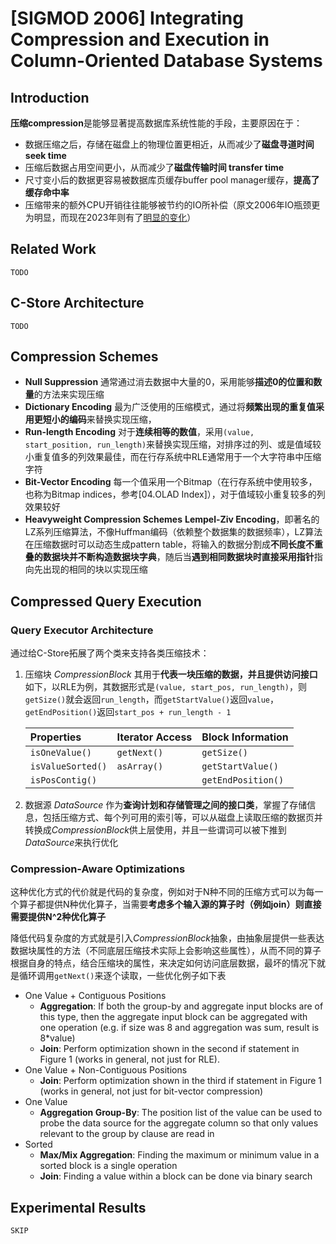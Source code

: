 # [SIGMOD 2006] Integrating Compression and Execution in Column-Oriented Database Systems

## Introduction

**压缩compression**是能够显著提高数据库系统性能的手段，主要原因在于：

- 数据压缩之后，存储在磁盘上的物理位置更相近，从而减少了**磁盘寻道时间 seek time**
- 压缩后数据占用空间更小，从而减少了**磁盘传输时间 transfer time**
- 尺寸变小后的数据更容易被数据库页缓存buffer pool manager缓存，**提高了缓存命中率**
- 压缩带来的额外CPU开销往往能够被节约的IO所补偿（原文2006年IO瓶颈更为明显，而现在2023年则有了[明显的变化](https://github.com/JasonYuchen/notes/blob/master/seastar/Introduction.md#shared-nothing-design)）

## Related Work

`TODO`

## C-Store Architecture

`TODO`

## Compression Schemes

- **Null Suppression**
  通常通过消去数据中大量的0，采用能够**描述0的位置和数量**的方法来实现压缩
- **Dictionary Encoding**
  最为广泛使用的压缩模式，通过将**频繁出现的重复值采用更短小的编码**来替换实现压缩，
- **Run-length Encoding**
  对于**连续相等的数值**，采用`(value, start_position, run_length)`来替换实现压缩，对排序过的列、或是值域较小重复值多的列效果最佳，而在行存系统中RLE通常用于一个大字符串中压缩字符
- **Bit-Vector Encoding**
  每一个值采用一个Bitmap（在行存系统中使用较多，也称为Bitmap indices，参考[04.OLAD Index]），对于值域较小重复较多的列效果较好
- **Heavyweight Compression Schemes**
  **Lempel-Ziv Encoding**，即著名的LZ系列压缩算法，不像Huffman编码（依赖整个数据集的数据频率），LZ算法在压缩数据时可以动态生成pattern table，将输入的数据分割成**不同长度不重叠的数据块并不断构造数据块字典**，随后当**遇到相同数据块时直接采用指针**指向先出现的相同的块以实现压缩

## Compressed Query Execution

### Query Executor Architecture

通过给C-Store拓展了两个类来支持各类压缩技术：

1. 压缩块 *CompressionBlock*
   其用于**代表一块压缩的数据，并且提供访问接口**如下，以RLE为例，其数据形式是`(value, start_pos, run_length)`，则`getSize()`就会返回`run_length`，而`getStartValue()`返回`value`，`getEndPosition()`返回`start_pos + run_length - 1`

   | Properties      | Iterator Access | Block Information |
   |:-               |:-               |:-                 |
   |`isOneValue()`   |`getNext()`      |`getSize()`        |
   |`isValueSorted()`|`asArray()`      |`getStartValue()`  |
   |`isPosContig()`  |                 |`getEndPosition()` |

2. 数据源 *DataSource*
   作为**查询计划和存储管理之间的接口类**，掌握了存储信息，包括压缩方式、每个列可用的索引等，可以从磁盘上读取压缩的数据页并转换成*CompressionBlock*供上层使用，并且一些谓词可以被下推到*DataSource*来执行优化

### Compression-Aware Optimizations

这种优化方式的代价就是代码的复杂度，例如对于N种不同的压缩方式可以为每一个算子都提供N种优化算子，当需要**考虑多个输入源的算子时（例如join）则直接需要提供N^2种优化算子**

降低代码复杂度的方式就是引入*CompressionBlock*抽象，由抽象层提供一些表达数据块属性的方法（不同底层压缩技术实际上会影响这些属性），从而不同的算子根据自身的特点，结合压缩块的属性，来决定如何访问底层数据，最坏的情况下就是循环调用`getNext()`来逐个读取，一些优化例子如下表

- One Value + Contiguous Positions
  - **Aggregation**: If both the group-by and aggregate input blocks are of this type, then the aggregate input block can be aggregated with one operation (e.g. if size was 8 and aggregation was sum, result is 8*value)
  - **Join**: Perform optimization shown in the second if statement in Figure 1 (works in general, not just for RLE).
- One Value + Non-Contiguous Positions
  - **Join**: Perform optimization shown in the third if statement in Figure 1 (works in general, not just for bit-vector compression)
- One Value
  - **Aggregation Group-By**: The position list of the value can be used to probe the data source for the aggregate column so that only values relevant to the group by clause are read in
- Sorted
  - **Max/Mix Aggregation**: Finding the maximum or minimum value in a sorted block is a single operation
  - **Join**: Finding a value within a block can be done via binary search

## Experimental Results

`SKIP`
